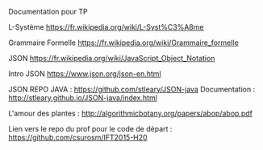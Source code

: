 Documentation pour TP


L-Système
https://fr.wikipedia.org/wiki/L-Syst%C3%A8me

Grammaire Formelle
https://fr.wikipedia.org/wiki/Grammaire_formelle

JSON
https://fr.wikipedia.org/wiki/JavaScript_Object_Notation

Intro JSON
https://www.json.org/json-en.html

JSON REPO JAVA : https://github.com/stleary/JSON-java
Documentation : http://stleary.github.io/JSON-java/index.html

L'amour des plantes : http://algorithmicbotany.org/papers/abop/abop.pdf

Lien vers le repo du prof pour le code de départ : https://github.com/csurosm/IFT2015-H20

